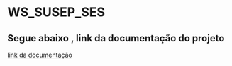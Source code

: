 ﻿# WS_SUSEP_SES

## Segue abaixo , link da documentação do projeto
 
[link da documentação](https://thiagoholandaramalho.github.io/WS_SUSEP_SES/)

